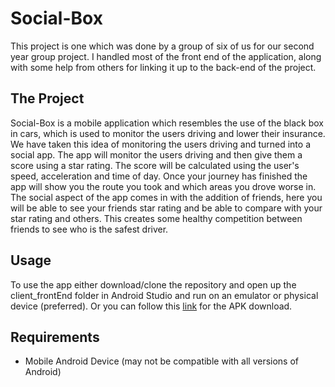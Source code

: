 # Social-Box
This project is one which was done by a group of six of us for our second year group project. I handled most of the front end of the application, along with some help from others for linking it up to the back-end of the project.

## The Project
Social-Box is a mobile application which resembles the use of the black box in cars, which is used to monitor the users
driving and lower their insurance. We have taken this idea of monitoring the users driving and turned into a social app.
The app will monitor the users driving and then give them a score using a star rating. The score will be calculated
using the user's speed, acceleration and time of day. Once your journey has finished the app will show you the route
you took and which areas you drove worse in. The social aspect of the app comes in with the addition of friends, here
you will be able to see your friends star rating and be able to compare with your star rating and others. This creates
some healthy competition between friends to see who is the safest driver.

## Usage
To use the app either download/clone the repository and open up the client_frontEnd folder in Android Studio and run on an emulator or physical device (preferred). Or you can follow this [link](https://github.com/dvprrsh/Social-Box-Front-End/releases/tag/v1.0-alpha) for the APK download.

## Requirements
* Mobile Android Device (may not be compatible with all versions of Android)


